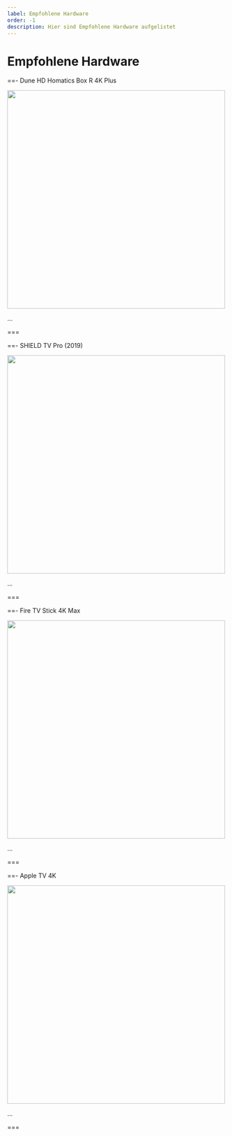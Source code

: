 ```yaml
---
label: Empfohlene Hardware
order: -1
description: Hier sind Empfohlene Hardware aufgelistet
---
```


# Empfohlene Hardware

==- Dune HD Homatics Box R 4K Plus

<img src='https://github.com/U3knOwn/sb-wiki/assets/148533561/df0b7e9a-fdc8-402e-a055-e9b464a8fc61' width='500'>

...

===

==- SHIELD TV Pro (2019)

<img src='https://github.com/U3knOwn/sb-wiki/assets/148533561/4daa5941-d722-4708-a41b-a3e662b879d6' width='500'>

...

===

==- Fire TV Stick 4K Max

<img src='https://github.com/U3knOwn/sb-wiki/assets/148533561/3e5edb88-666e-4a7b-b428-28b1e854196d' width='500'>

...

===

==- Apple TV 4K

<img src='https://github.com/U3knOwn/sb-wiki/assets/148533561/cab37ff2-3b48-4dd2-b276-f4225a2d93ce' width='500'>

...

===
